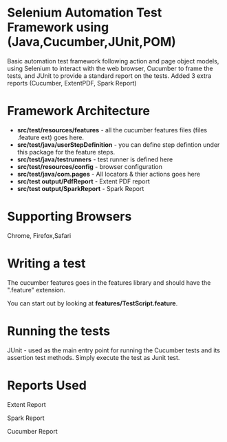 # Selenium Automation Test Framework using (Java,Cucumber,JUnit,POM)
Basic automation test framework following action and page object models, using Selenium to interact with the web browser, Cucumber to frame the tests, and JUnit to provide a standard report on the tests. Added 3 extra reports (Cucumber, ExtentPDF, Spark Report)

# Framework Architecture

*	**src/test/resources/features** - all the cucumber features files (files .feature ext) goes here.
* **src/test/java/userStepDefinition** - you can define step defintion under this package for the feature steps.
* **src/test/java/testrunners** - test runner is defined here
* **src/test/resources/config** - browser configuration
* **src/test/java/com.pages** - All locators & thier actions goes here
* **src/test output/PdfReport** - Extent PDF report 
* **src/test output/SparkReport** - Spark Report 


# Supporting Browsers

  Chrome, Firefox,Safari
  
# Writing a test
The cucumber features goes in the features library and should have the ".feature" extension.

You can start out by looking at **features/TestScript.feature**.   
# Running the tests

JUnit - used as the main entry point for running the Cucumber tests and its assertion test methods.
Simply execute the test as Junit test.


# Reports Used 

Extent Report

Spark Report

Cucumber Report

